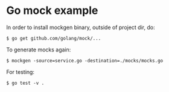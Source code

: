 # Go mock example

In order to install mockgen binary, outside of project dir, do:

```
$ go get github.com/golang/mock/...
```

To generate mocks again:
```
$ mockgen -source=service.go -destination=./mocks/mocks.go
```

For testing:

```
$ go test -v .
```
